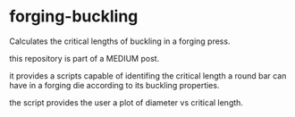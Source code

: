 # forging-buckling
Calculates the critical lengths of buckling in a forging press.

this repository is part of a MEDIUM post.

it provides a scripts capable of identifing the critical length a
round bar can have in a forging die according to its buckling 
properties.

the script provides the user a plot of diameter vs critical length.

